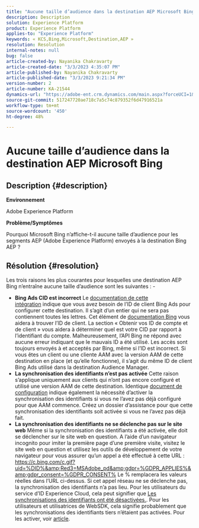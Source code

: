 ```yaml
---
title: "Aucune taille d’audience dans la destination AEP Microsoft Bing"
description: Description
solution: Experience Platform
product: Experience Platform
applies-to: "Experience Platform"
keywords: « KCS,Bing,Microsoft,Destination,AEP »
resolution: Resolution
internal-notes: null
bug: false
article-created-by: Nayanika Chakravarty
article-created-date: "3/3/2023 4:35:07 PM"
article-published-by: Nayanika Chakravarty
article-published-date: "3/3/2023 9:21:34 PM"
version-number: 2
article-number: KA-21544
dynamics-url: "https://adobe-ent.crm.dynamics.com/main.aspx?forceUCI=1&pagetype=entityrecord&etn=knowledgearticle&id=0a00785a-e1b9-ed11-83fe-6045bd0067ea"
source-git-commit: 517247720ae718c7a5c74c879352f6d47916521a
workflow-type: tm+mt
source-wordcount: '450'
ht-degree: 48%

---
```


# Aucune taille d’audience dans la destination AEP Microsoft Bing

## Description {#description}


<b>Environnement</b>

Adobe Experience Platform

<b>Problème/Symptômes</b>

Pourquoi Microsoft Bing n’affiche-t-il aucune taille d’audience pour les segments AEP (Adobe Experience Platform) envoyés à la destination Bing AEP ?


## Résolution {#resolution}


Les trois raisons les plus courantes pour lesquelles une destination AEP Bing n’entraîne aucune taille d’audience sont les suivantes : -

- <b>Bing Ads CID est incorrect</b>    Le [documentation de cette intégration](https://experienceleague.adobe.com/docs/experience-platform/destinations/catalog/advertising/bing.html?lang=fr) indique que vous avez besoin de l’ID de client Bing Ads pour configurer cette destination. Il s’agit d’un entier qui ne sera pas<b> </b>contiennent toutes les lettres. Cet élément de [documentation Bing](https://learn.microsoft.com/fr-fr/advertising/guides/get-started?view=bingads-13) vous aidera à trouver l’ID de client. La section « Obtenir vos ID de compte et de client » vous aidera à déterminer quel est votre CID par rapport à l’identifiant du compte.
Malheureusement, l’API Bing ne répond avec aucune erreur indiquant que le mauvais ID a été utilisé. Les accès sont toujours envoyés à et acceptés par Bing, même si l’ID est incorrect. Si vous êtes un client ou une cliente AAM avec la version AAM de cette destination en place (et qu’elle fonctionne), il s’agit du même ID de client Bing Ads utilisé dans la destination Audience Manager.
- <b>La synchronisation des identifiants n’est pas activée</b>    Cette raison s’applique uniquement aux clients qui n’ont pas encore configuré et utilisé une version AAM de cette destination. Identique [document de configuration](https://experienceleague.adobe.com/docs/experience-platform/destinations/catalog/advertising/bing.html?lang=fr) indique également la nécessité d’activer la synchronisation des identifiants si vous ne l’avez pas déjà configuré pour que AAM commence. Créez un dossier d’assistance pour que cette synchronisation des identifiants soit activée si vous ne l’avez pas déjà fait.
- <b>La synchronisation des identifiants ne se déclenche pas sur le site web</b>
Même si la synchronisation des identifiants a été activée, elle doit se déclencher sur le site web en question. A l’aide d’un navigateur incognito pour imiter la première page d’une première visite, visitez le site web en question et utilisez les outils de développement de votre navigateur pour vous assurer qu’un appel a été effectué à cette URL : https://c.bing.com/c.gif?uid=%DID%&amp;Red3=MSAdobe_pd&amp;gdpr=%GDPR_APPLIES%&amp;gdpr_consent=%GDPR_CONSENT% Le % remplacera les valeurs réelles dans l’URL ci-dessus.
Si cet appel réseau ne se déclenche pas, la synchronisation des identifiants n’a pas lieu. Pour les utilisateurs du service d’ID Experience Cloud, cela peut signifier que [Les synchronisations des identifiants ont été désactivées.](https://experienceleague.adobe.com/docs/id-service/using/id-service-api/configurations/disableidsync.html?lang=fr). Pour les utilisateurs et utilisatrices de WebSDK, cela signifie probablement que les synchronisations des identifiants tiers n’étaient pas activées. Pour les activer, voir [article](https://experienceleague.adobe.com/docs/experience-cloud-kcs/kbarticles/KA-20248.html?lang=fr).

